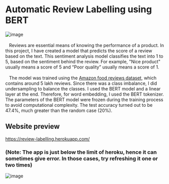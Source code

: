 # Automatic Review Labelling using BERT

![image](https://user-images.githubusercontent.com/62956111/173849762-845b3a71-e680-4925-b505-bf6d15bccbd8.png)
<br><br>
&nbsp;&nbsp; Reviews are essential means of knowing the performance of a product. 
In this project, I have created a model that predicts the score of a review based on the text. 
This sentiment analysis model classifies the text into 1 to 5, based on the sentiment behind the review. 
For example, "Nice product" usually means a score of 5 and “Poor quality” usually means a score of 1.
<br><br>
&nbsp;&nbsp; The model was trained using the 
<a href="https://www.kaggle.com/datasets/snap/amazon-fine-food-reviews">Amazon food reviews dataset</a>, 
which contains around 5 lakh reviews. Since there was a class imbalance, I did undersampling to balance the classes. 
I used the BERT model and a linear layer at the end. Therefore, for word embedding, I used the BERT tokenizer.
 The parameters of the BERT model were frozen during the training process to avoid computational complexity. 
 The test accuracy turned out to be 47.4%, much greater than the random case (20%).
 
 
 ## Website preview
 
https://review-labelling.herokuapp.com/

### (Note: The app is just below the limit of heroku, hence it can sometimes give error. In those cases, try refreshing it one or two times)
 
 
![image](https://user-images.githubusercontent.com/62956111/173854093-3e940fc3-b4da-4943-8ce0-1dff68610b49.png)
